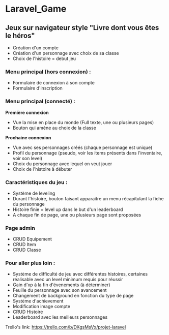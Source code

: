 # Laravel_Game

## Jeux sur navigateur style "Livre dont vous êtes le héros" 

- Création d'un compte  
- Création d'un personnage avec choix de sa classe  
- Choix de l'histoire = debut jeu  

### Menu principal (hors connexion) :

- Formulaire de connexion à son compte  
- Formulaire d'inscription  
 

### Menu principal (connecté) :

**Première connexion**

* Vue la mise en place du monde (Full texte, une ou plusieurs pages)
* Bouton qui amène au choix de la classe


**Prochaine connexion**

* Vue avec ses personnages créés (chaque personnage est unique) 
* Profil du personnage (pseudo, voir les items présents dans l'inventaire, voir son level)
* Choix du personnage avec lequel on veut jouer  
* Choix de l'histoire à débuter  

### Caractéristiques du jeu :

- Système de leveling  
- Durant l'histoire, bouton faisant apparaitre un menu récapitulant la fiche du personnage  
- Histoire finie = level up dans le but d'un leaderboard
- A chaque fin de page, une ou plusieurs page sont proposées


### Page admin

- CRUD Equipement
- CRUD Item
- CRUD Classe




### Pour aller plus loin :

- Système de difficulté de jeu avec différentes histoires, certaines réalisable avec un level minimum requis pour réussir  
- Gain d'xp à la fin d'évenements (à déterminer)  
- Feuille du personnage avec son avancement  
- Changement de background en fonction du type de page
- Système d'achievement
- Modification image compte
- CRUD Histoire
- Leaderboard avec les meilleurs personnages 


Trello's link:
https://trello.com/b/DXgsMsVx/projet-laravel